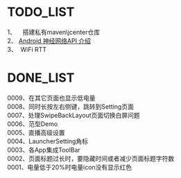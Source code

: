 # TODO_LIST   
1、    搭建私有maven\jcenter仓库     
2、   [Android 神经网络API 介绍](https://blog.csdn.net/zhouy1989/article/details/78826998)    
3、     WiFi RTT     

# DONE_LIST  

0009、在其它页面也显示低电量   
0008、同时长按左右侧键，跳转到Setting页面   
0007、处理SwipeBackLayout页面切换白屏问题   
0006、范型Demo  
0005、直播高级设置   
0004、LauncherSetting角标   
0003、各App集成ToolBar    
0002、页面标题过长时，要隐藏时间或者减少页面标题字符数     
0001、电量低于20%时电量icon没有显示红色     
